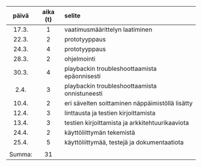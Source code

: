 |  päivä  | aika (t) | selite |
| :-----: | :------: | :------|
| 17.3.   | 1        | vaatimusmäärittelyn laatiminen |
| 22.3.   | 2        | prototyyppaus |
| 24.3.   | 4        | prototyyppaus |
| 28.3.   | 2        | ohjelmointi   |
| 30.3.   | 4        | playbackin troubleshoottaamista epäonnisesti |
| 2.4.    | 3        | playbackin troubleshoottaamista onnistuneesti |
| 10.4.   | 2        | eri sävelten soittaminen näppäimistöllä lisätty |
| 12.4.   | 3        | linttausta ja testien kirjoittamista |
| 13.4.   | 3        | testien kirjoittamista ja arkkitehtuurikaaviota |
| 24.4.   | 2        | käyttöliittymän tekemistä |
| 25.4.   | 5        | käyttöliittymää, testejä ja dokumentaatiota |
|         |          |        |
| Summa:  | 31       |        |

